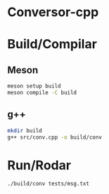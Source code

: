 # Conversor-cpp

# Build/Compilar

## Meson

```bash
meson setup build
meson compile -C build
```

## g++

```bash
mkdir build
g++ src/conv.cpp -o build/conv
```

# Run/Rodar

```bash
./build/conv tests/msg.txt
```
